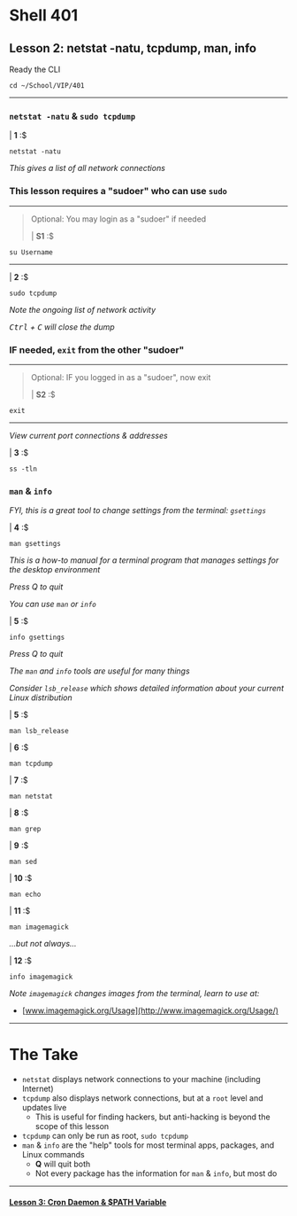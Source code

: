 # Shell 401
## Lesson 2: netstat -natu, tcpdump, man, info

Ready the CLI

```console
cd ~/School/VIP/401
```

___

### `netstat -natu` & `sudo tcpdump`

| **1** :$

```console
netstat -natu
```

*This gives a list of all network connections*

### This lesson requires a "sudoer" who can use `sudo`
>
___
> Optional: You may login as a "sudoer" if needed
>
> | **S1** :$

```console
su Username
```
___

| **2** :$

```console
sudo tcpdump
```

*Note the ongoing list of network activity*

*<kbd>Ctrl</kbd> + <kbd>C</kbd> will close the dump*

### IF needed, `exit` from the other "sudoer"
>
___
> Optional: IF you logged in as a "sudoer", now exit
>
> | **S2** :$

```console
exit
```
___

*View current port connections & addresses*

| **3** :$

```console
ss -tln
```

### `man` & `info`

*FYI, this is a great tool to change settings from the terminal: `gsettings`*

| **4** :$

```console
man gsettings
```

*This is a how-to manual for a terminal program that manages settings for the desktop environment*

*Press Q to quit*

*You can use `man` or `info`*

| **5** :$

```console
info gsettings
```

*Press Q to quit*

*The `man` and `info` tools are useful for many things*

*Consider `lsb_release` which shows detailed information about your current Linux distribution*

| **5** :$

```console
man lsb_release
```

| **6** :$

```console
man tcpdump
```

| **7** :$

```console
man netstat
```

| **8** :$

```console
man grep
```

| **9** :$

```console
man sed
```

| **10** :$

```console
man echo
```

| **11** :$

```console
man imagemagick
```

*...but not always...*

| **12** :$

```console
info imagemagick
```

*Note `imagemagick` changes images from the terminal, learn to use at:*
- [www.imagemagick.org/Usage](http://www.imagemagick.org/Usage/)

___

# The Take

- `netstat` displays network connections to your machine (including Internet)
- `tcpdump` also displays network connections, but at a `root` level and updates live
  - This is useful for finding hackers, but anti-hacking is beyond the scope of this lesson
- `tcpdump` can only be run as root, `sudo tcpdump`
- `man` & `info` are the "help" tools for most terminal apps, packages, and Linux commands
  - **Q** will quit both
  - Not every package has the information for `man` & `info`, but most do

___

#### [Lesson 3: Cron Daemon & $PATH Variable](https://github.com/inkVerb/vip/blob/master/401/Lesson-03.md)
